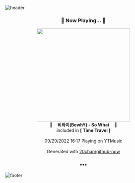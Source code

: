 ![header](https://capsule-render.vercel.app/api?type=wave&height=170&section=header&text=Hi.%20I'm%20SHIFT&fontColor=090707&fontAlignX=45&fontAlignY=65&fontSize=100)

<h3 align="center">🎵 Now Playing... 🎵</h3>
<p align="center">
  <a href="https://music.youtube.com/watch?v=BvfzOWJIicA">
    <img width="300" src="https://lh3.googleusercontent.com/0fwxWy4PhaIpGje7n3umflSZx3pk2inzix-RKOPix4SV9v37FEfaCx8Je0gQs1FqyJZI5K8Sg0pxKyA">
  </a>
  <br>
  🎵&nbsp&nbsp&nbsp <b>비와이(BewhY) - So What</b> &nbsp&nbsp&nbsp🎵
  <br>
  included in <b>[ Time Travel ]</b>
  
  <br />
  <br />
  09/29/2022 16:17 Playing on YTMusic
  <br />
  <br />
  Generated with <a href="https://github.com/20chan/github-now">20chan/github-now</a>
</p>

<h3 align="center">•••</h3>

![footer](https://capsule-render.vercel.app/api?type=wave&height=150&section=footer)
